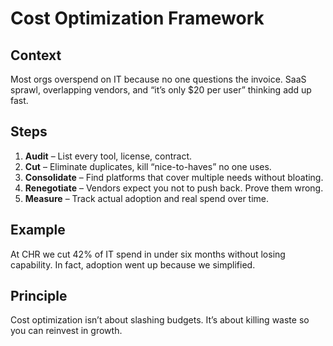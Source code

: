 # Cost Optimization Framework

## Context

Most orgs overspend on IT because no one questions the invoice. SaaS sprawl, overlapping vendors, and “it’s only $20 per user” thinking add up fast.

## Steps

1. **Audit** – List every tool, license, contract.
2. **Cut** – Eliminate duplicates, kill “nice-to-haves” no one uses.
3. **Consolidate** – Find platforms that cover multiple needs without bloating.
4. **Renegotiate** – Vendors expect you not to push back. Prove them wrong.
5. **Measure** – Track actual adoption and real spend over time.

## Example

At CHR we cut 42% of IT spend in under six months without losing capability. In fact, adoption went up because we simplified.

## Principle

Cost optimization isn’t about slashing budgets. It’s about killing waste so you can reinvest in growth.
